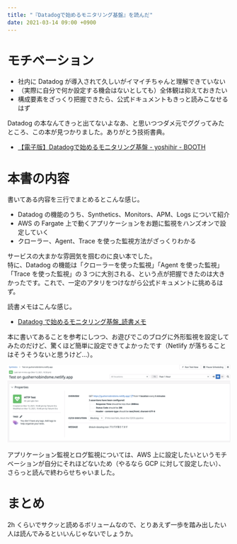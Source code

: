 ```yaml
---
title: "『Datadogで始めるモニタリング基盤』を読んだ"
date: 2021-03-14 09:00 +0900
---
```


# モチベーション
- 社内に Datadog が導入されて久しいがイマイチちゃんと理解できていない
- （実際に自分で何か設定する機会はないとしても）全体観は抑えておきたい
- 構成要素をざっくり把握できたら、公式ドキュメントもきっと読みこなせるはず

Datadog の本なんてきっと出てないよなあ、と思いつつダメ元でググってみたところ、この本が見つかりました。ありがとう技術書典。  

- [【電子版】Datadogで始めるモニタリング基盤 - yoshihir - BOOTH](https://booth.pm/ja/items/1570482)

# 本書の内容
書いてある内容を三行でまとめるとこんな感じ。  

- Datadog の機能のうち、Synthetics、Monitors、APM、Logs について紹介
- AWS の Fargate 上で動くアプリケーションをお題に監視をハンズオンで設定していく
- クローラー、Agent、Trace を使った監視方法がざっくりわかる

サービスの大まかな雰囲気を掴むのに良い本でした。  
特に、Datadog の機能は「クローラーを使った監視」「Agent を使った監視」「Trace を使った監視」の 3 つに大別される、という点が把握できたのは大きかったです。これで、一定のアタリをつけながら公式ドキュメントに挑めるはず。  

読書メモはこんな感じ。  

- [Datadog で始めるモニタリング基盤_読書メモ](https://gist.github.com/gushernobindsme/0da5a3deb492d02136c0e7e58d041bc2)

本に書いてあることを参考にしつつ、お遊びでこのブログに外形監視を設定してみたのだけど、驚くほど簡単に設定できてよかったです（Netlify が落ちることはそうそうないと思うけど…）。  

![](./datadog.png)

アプリケーション監視とログ監視については、AWS 上に設定したいというモチベーションが自分にそれほどないため（やるなら GCP に対して設定したい）、さらっと読んで終わらせちゃいました。  

# まとめ
2h くらいでサクッと読めるボリュームなので、とりあえず一歩を踏み出したい人は読んでみるといいんじゃないでしょうか。  
